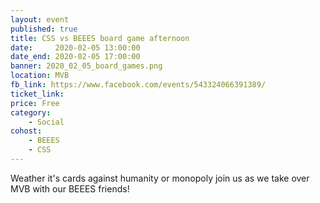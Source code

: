 ```yaml
---
layout: event
published: true
title: CSS vs BEEES board game afternoon
date:     2020-02-05 13:00:00
date_end: 2020-02-05 17:00:00
banner: 2020_02_05_board_games.png
location: MVB
fb_link: https://www.facebook.com/events/543324066391389/
ticket_link:
price: Free
category:
    - Social
cohost:
    - BEEES
    - CSS
---
```


Weather it's cards against humanity or monopoly join us as we take over MVB with our BEEES friends!
